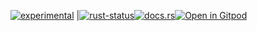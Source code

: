 <!--{ generate.module_header.start() }-->
 [![experimental](https://raster.shields.io/static/v1?label=&message=experimental&color=orange)](https://github.com/emersion/stability-badges#experimental) |[![rust-status](https://github.com/Wandalen/wTools/actions/workflows/module_test_experimental_c_push.yml/badge.svg)](https://github.com/Wandalen/wTools/actions/workflows/module_test_experimental_c_push.yml)[![docs.rs](https://img.shields.io/docsrs/test_experimental_c?color=e3e8f0&logo=docs.rs)](https://docs.rs/test_experimental_c)[![Open in Gitpod](https://raster.shields.io/static/v1?label=try&message=online&color=eee&logo=gitpod&logoColor=eee)](https://gitpod.io/#RUN_PATH=.,SAMPLE_FILE=sample%2Frust%2Ftest_experimental_c_trivial%2Fsrc%2Fmain.rs,RUN_POSTFIX=--example%20test_experimental_c_trivial/https://github.com/Wandalen/wTools)
<!--{ generate.module_header.end }-->
